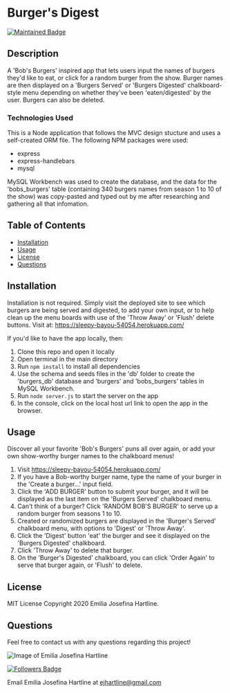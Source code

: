 # Burger's Digest

[![Maintained Badge](https://img.shields.io/badge/Maintained%3F-yes-green.svg)](https://github.com/emijoha)

## Description

A 'Bob's Burgers' inspired app that lets users input the names of burgers they'd like to eat, or click for a random burger from the show. Burger names are then displayed on a 'Burgers Served' or 'Burgers Digested' chalkboard-style menu depending on whether they've been 'eaten/digested' by the user. Burgers can also be deleted.   

### Technologies Used

This is a Node application that follows the MVC design stucture and uses a self-created ORM file.
The following NPM packages were used:

* express
* express-handlebars
* mysql

MySQL Workbench was used to create the database, and the data for the 'bobs_burgers' table (containing 340 burgers names from season 1 to 10 of the show) was copy-pasted and typed out by me after researching and gathering all that infomation.

## Table of Contents

* [Installation](#installation)
* [Usage](#usage)
* [License](#license)
* [Questions](#questions)

## Installation

Installation is not required. Simply visit the deployed site to see which burgers are being served and digested, to add your own input, or to help clean up the menu boards with use of the 'Throw Away' or 'Flush' delete buttons. Visit at: https://sleepy-bayou-54054.herokuapp.com/

If you'd like to have the app locally, then:

1. Clone this repo and open it locally
2. Open terminal in the main directory
3. Run `npm install` to install all dependencies
4. Use the schema and seeds files in the 'db' folder to create the 'burgers_db' database and 'burgers' and 'bobs_burgers' tables in MySQL Workbench.
5. Run `node server.js` to start the server on the app
6. In the console, click on the local host url link to open the app in the browser.


## Usage

Discover all your favorite 'Bob's Burgers' puns all over again, or add your own show-worthy burger names to the chalkboard menus! 

1. Visit https://sleepy-bayou-54054.herokuapp.com/ 
2. If you have a Bob-worthy burger name, type the name of your burger in the 'Create a burger...' input field. 
3. Click the 'ADD BURGER' button to submit your burger, and it will be displayed  as the last item on the 'Burgers Served' chalkboard menu. 
4. Can't think of a burger? Click 'RANDOM BOB'S BURGER' to serve up a random burger from seasons 1 to 10. 
5. Created or randomized burgers are displayed in the 'Burger's Served' chalkboard menu, with options to 'Digest' or 'Throw Away'. 
6. Click the 'Digest' button 'eat' the burger and see it displayed on the 'Burgers Digested' chalkboard. 
7. Click 'Throw Away' to delete that burger. 
8. On the 'Burger's Digested' chalkboard, you can click 'Order Again' to serve that burger again, or 'Flush' to delete. 

## License

MIT License
Copyright 2020 Emilia Josefina Hartline.

## Questions

Feel free to contact us with any questions regarding this project!

![Image of Emilia Josefina Hartline](https://avatars0.githubusercontent.com/u/60240293?v=4)

[![Followers Badge](https://img.shields.io/badge/Followers-2-yellow)](https://github.com/emijoha)

Email Emilia Josefina Hartline at ejhartline@gmail.com 
